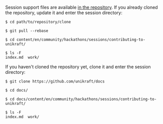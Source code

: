 Session support files are available [in the repository](https://github.com/unikraft/docs).
If you already cloned the repository, update it and enter the session directory:

```
$ cd path/to/repository/clone

$ git pull --rebase

$ cd content/en/community/hackathons/sessions/contributing-to-unikraft/

$ ls -F
index.md  work/
```

If you haven't cloned the repository yet, clone it and enter the session directory:

```
$ git clone https://github.com/unikraft/docs

$ cd docs/

$ cd docs/content/en/community/hackathons/sessions/contributing-to-unikraft/

$ ls -F
index.md  work/
```
